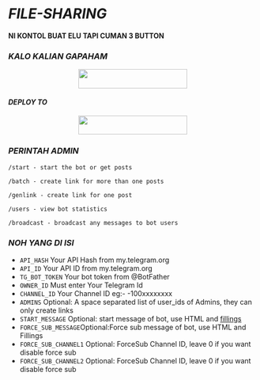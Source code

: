 # ***FILE-SHARING***


**NI KONTOL BUAT ELU TAPI CUMAN 3 BUTTON**
### ***KALO KALIAN GAPAHAM***
<p align="center"><a href="https://www.telegram.dog/pantekyks"> <img src="https://img.shields.io/badge/TEKAN%20INI%20KONTOL-Green?style=for-the-badge&logo=KONTOL" width="220" height="38.45"/></a></p>



#### ***DEPLOY TO***
<p align="center"><a href="https://heroku.com/deploy?template=https://github.com/ReyyNada/Reyy-XFsub-Bot2"> <img src="https://img.shields.io/badge/Web%20Heroku-blueviolet?style=for-the-badge&logo=heroku" width="220" height="38.45"/></a></p>



### ***PERINTAH ADMIN***

```
/start - start the bot or get posts

/batch - create link for more than one posts

/genlink - create link for one post

/users - view bot statistics

/broadcast - broadcast any messages to bot users
```

### ***NOH YANG DI ISI***

* `API_HASH` Your API Hash from my.telegram.org
* `API_ID` Your API ID from my.telegram.org
* `TG_BOT_TOKEN` Your bot token from @BotFather
* `OWNER_ID` Must enter Your Telegram Id
* `CHANNEL_ID` Your Channel ID eg:- -100xxxxxxxx
* `ADMINS` Optional: A space separated list of user_ids of Admins, they can only create links
* `START_MESSAGE` Optional: start message of bot, use HTML and <a href='https://github.com/codexbotz/File-Sharing-Bot/blob/main/README.md#start_message'>fillings</a>
* `FORCE_SUB_MESSAGE`Optional:Force sub message of bot, use HTML and Fillings
* `FORCE_SUB_CHANNEL1` Optional: ForceSub Channel ID, leave 0 if you want disable force sub
* `FORCE_SUB_CHANNEL2` Optional: ForceSub Channel ID, leave 0 if you want disable force sub
